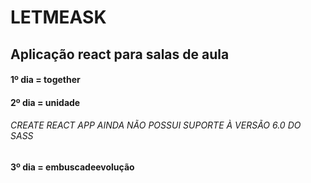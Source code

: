 # LETMEASK

## Aplicação react para salas de aula

#### 1º dia = together

#### 2º dia = unidade
######      CREATE REACT APP AINDA NÃO POSSUI SUPORTE À VERSÃO 6.0 DO SASS

#### 3º dia = embuscadeevolução
######      